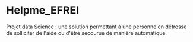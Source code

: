 # Helpme_EFREI
Projet data Science : une solution permettant à une personne en détresse de solliciter de l'aide ou d'être secourue de manière automatique. 
